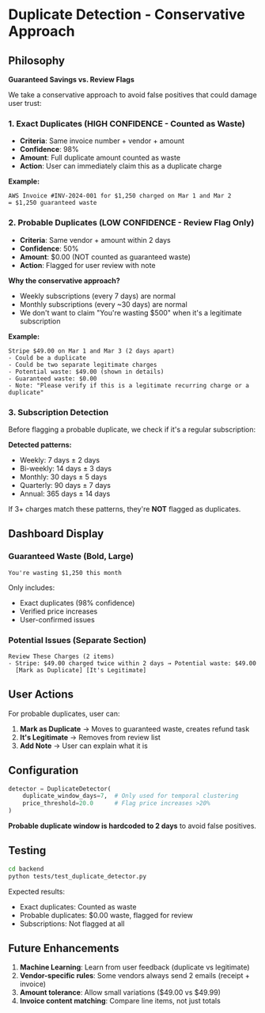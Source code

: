 # Duplicate Detection - Conservative Approach

## Philosophy

**Guaranteed Savings vs. Review Flags**

We take a conservative approach to avoid false positives that could damage user trust:

### 1. Exact Duplicates (HIGH CONFIDENCE - Counted as Waste)
- **Criteria**: Same invoice number + vendor + amount
- **Confidence**: 98%
- **Amount**: Full duplicate amount counted as waste
- **Action**: User can immediately claim this as a duplicate charge

**Example:**
```
AWS Invoice #INV-2024-001 for $1,250 charged on Mar 1 and Mar 2
= $1,250 guaranteed waste
```

### 2. Probable Duplicates (LOW CONFIDENCE - Review Flag Only)
- **Criteria**: Same vendor + amount within 2 days
- **Confidence**: 50%
- **Amount**: $0.00 (NOT counted as guaranteed waste)
- **Action**: Flagged for user review with note

**Why the conservative approach?**
- Weekly subscriptions (every 7 days) are normal
- Monthly subscriptions (every ~30 days) are normal
- We don't want to claim "You're wasting $500" when it's a legitimate subscription

**Example:**
```
Stripe $49.00 on Mar 1 and Mar 3 (2 days apart)
- Could be a duplicate
- Could be two separate legitimate charges
- Potential waste: $49.00 (shown in details)
- Guaranteed waste: $0.00
- Note: "Please verify if this is a legitimate recurring charge or a duplicate"
```

### 3. Subscription Detection
Before flagging a probable duplicate, we check if it's a regular subscription:

**Detected patterns:**
- Weekly: 7 days ± 2 days
- Bi-weekly: 14 days ± 3 days
- Monthly: 30 days ± 5 days
- Quarterly: 90 days ± 7 days
- Annual: 365 days ± 14 days

If 3+ charges match these patterns, they're **NOT** flagged as duplicates.

## Dashboard Display

### Guaranteed Waste (Bold, Large)
```
You're wasting $1,250 this month
```
Only includes:
- Exact duplicates (98% confidence)
- Verified price increases
- User-confirmed issues

### Potential Issues (Separate Section)
```
Review These Charges (2 items)
- Stripe: $49.00 charged twice within 2 days → Potential waste: $49.00
  [Mark as Duplicate] [It's Legitimate]
```

## User Actions

For probable duplicates, user can:
1. **Mark as Duplicate** → Moves to guaranteed waste, creates refund task
2. **It's Legitimate** → Removes from review list
3. **Add Note** → User can explain what it is

## Configuration

```python
detector = DuplicateDetector(
    duplicate_window_days=7,  # Only used for temporal clustering
    price_threshold=20.0      # Flag price increases >20%
)
```

**Probable duplicate window is hardcoded to 2 days** to avoid false positives.

## Testing

```bash
cd backend
python tests/test_duplicate_detector.py
```

Expected results:
- Exact duplicates: Counted as waste
- Probable duplicates: $0.00 waste, flagged for review
- Subscriptions: Not flagged at all

## Future Enhancements

1. **Machine Learning**: Learn from user feedback (duplicate vs legitimate)
2. **Vendor-specific rules**: Some vendors always send 2 emails (receipt + invoice)
3. **Amount tolerance**: Allow small variations ($49.00 vs $49.99)
4. **Invoice content matching**: Compare line items, not just totals
